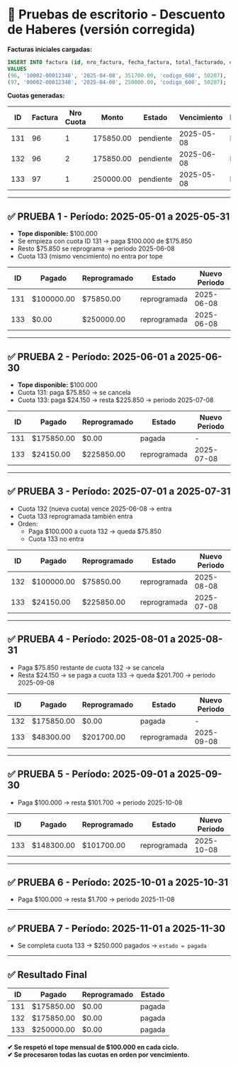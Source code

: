 
# 🧪 Pruebas de escritorio - Descuento de Haberes (versión corregida)

**Facturas iniciales cargadas:**

```sql
INSERT INTO factura (id, nro_factura, fecha_factura, total_facturado, condicion_venta, id_agente)
VALUES
(96, '10002-00012348', '2025-04-08', 351700.00, 'codigo_608', 50207),
(97, '00002-00012348', '2025-04-08', 250000.00, 'codigo_608', 50207);
```

**Cuotas generadas:**

| ID  | Factura | Nro Cuota | Monto     | Estado     | Vencimiento | Periodo |
|-----|---------|-----------|-----------|------------|-------------|---------|
| 131 | 96      | 1         | 175850.00 | pendiente  | 2025-05-08  | NULL    |
| 132 | 96      | 2         | 175850.00 | pendiente  | 2025-06-08  | NULL    |
| 133 | 97      | 1         | 250000.00 | pendiente  | 2025-05-08  | NULL    |

---

## ✅ PRUEBA 1 - Período: 2025-05-01 a 2025-05-31

- **Tope disponible:** $100.000
- Se empieza con cuota ID 131 → paga $100.000 de $175.850
- Resto $75.850 se reprograma → periodo 2025-06-08
- Cuota 133 (mismo vencimiento) no entra por tope

| ID  | Pagado     | Reprogramado | Estado       | Nuevo Periodo |
|-----|------------|--------------|--------------|----------------|
| 131 | $100000.00 | $75850.00    | reprogramada | 2025-06-08     |
| 133 | $0.00      | $250000.00   | reprogramada | 2025-06-08     |

---

## ✅ PRUEBA 2 - Período: 2025-06-01 a 2025-06-30

- **Tope disponible:** $100.000
- Cuota 131: paga $75.850 → se cancela
- Cuota 133: paga $24.150 → resta $225.850 → periodo 2025-07-08

| ID  | Pagado     | Reprogramado | Estado       | Nuevo Periodo |
|-----|------------|--------------|--------------|----------------|
| 131 | $175850.00 | $0.00        | pagada       | -              |
| 133 | $24150.00  | $225850.00   | reprogramada | 2025-07-08     |

---

## ✅ PRUEBA 3 - Período: 2025-07-01 a 2025-07-31

- Cuota 132 (nueva cuota) vence 2025-06-08 → entra
- Cuota 133 reprogramada también entra
- Orden:
  - Paga $100.000 a cuota 132 → queda $75.850
  - Cuota 133 no entra

| ID  | Pagado     | Reprogramado | Estado       | Nuevo Periodo |
|-----|------------|--------------|--------------|----------------|
| 132 | $100000.00 | $75850.00    | reprogramada | 2025-08-08     |
| 133 | $24150.00  | $225850.00   | reprogramada | 2025-07-08     |

---

## ✅ PRUEBA 4 - Período: 2025-08-01 a 2025-08-31

- Paga $75.850 restante de cuota 132 → se cancela
- Resta $24.150 → se paga a cuota 133 → queda $201.700 → periodo 2025-09-08

| ID  | Pagado     | Reprogramado | Estado       | Nuevo Periodo |
|-----|------------|--------------|--------------|----------------|
| 132 | $175850.00 | $0.00        | pagada       | -              |
| 133 | $48300.00  | $201700.00   | reprogramada | 2025-09-08     |

---

## ✅ PRUEBA 5 - Período: 2025-09-01 a 2025-09-30

- Paga $100.000 → resta $101.700 → periodo 2025-10-08

| ID  | Pagado     | Reprogramado | Estado       | Nuevo Periodo |
|-----|------------|--------------|--------------|----------------|
| 133 | $148300.00 | $101700.00   | reprogramada | 2025-10-08     |

---

## ✅ PRUEBA 6 - Período: 2025-10-01 a 2025-10-31

- Paga $100.000 → resta $1.700 → periodo 2025-11-08

---

## ✅ PRUEBA 7 - Período: 2025-11-01 a 2025-11-30

- Se completa cuota 133 → $250.000 pagados → `estado = pagada`

---

## ✅ Resultado Final

| ID  | Pagado     | Reprogramado | Estado  |
|-----|------------|--------------|---------|
| 131 | $175850.00 | $0.00        | pagada  |
| 132 | $175850.00 | $0.00        | pagada  |
| 133 | $250000.00 | $0.00        | pagada  |

**✔ Se respetó el tope mensual de $100.000 en cada ciclo.**  
**✔ Se procesaron todas las cuotas en orden por vencimiento.**
